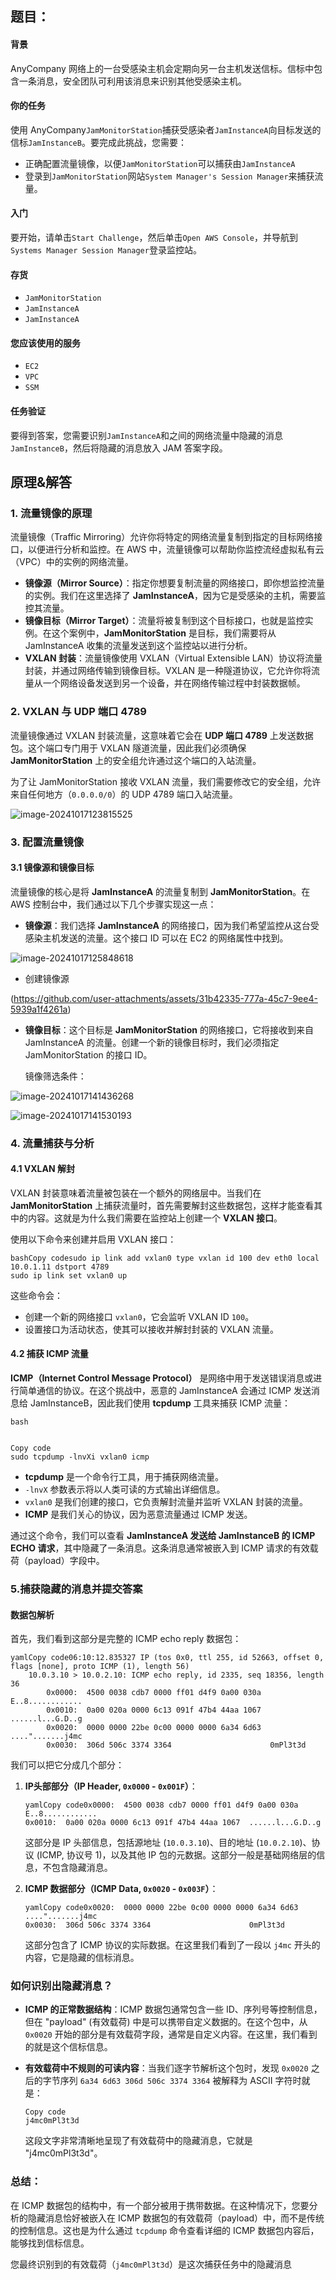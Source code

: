 ## 题目：

#### 背景

AnyCompany 网络上的一台受感染主机会定期向另一台主机发送信标。信标中包含一条消息，安全团队可利用该消息来识别其他受感染主机。

#### 你的任务

使用 AnyCompany`JamMonitorStation`捕获受感染者`JamInstanceA`向目标发送的信标`JamInstanceB`。要完成此挑战，您需要：

- 正确配置流量镜像，以便`JamMonitorStation`可以捕获由`JamInstanceA`
- 登录到`JamMonitorStation`网站`System Manager's Session Manager`来捕获流量。

#### 入门

要开始，请单击`Start Challenge`，然后单击`Open AWS Console`，并导航到`Systems Manager Session Manager`登录监控站。

#### 存货

- `JamMonitorStation`
- `JamInstanceA`
- `JamInstanceA`

#### 您应该使用的服务

- `EC2`
- `VPC`
- `SSM`


#### 任务验证

要得到答案，您需要识别`JamInstanceA`和之间的网络流量中隐藏的消息`JamInstanceB`，然后将隐藏的消息放入 JAM 答案字段。



## 原理&解答

### 1. **流量镜像的原理**

流量镜像（Traffic Mirroring）允许你将特定的网络流量复制到指定的目标网络接口，以便进行分析和监控。在 AWS 中，流量镜像可以帮助你监控流经虚拟私有云（VPC）中的实例的网络流量。

- **镜像源（Mirror Source）**：指定你想要复制流量的网络接口，即你想监控流量的实例。我们在这里选择了 **JamInstanceA**，因为它是受感染的主机，需要监控其流量。
- **镜像目标（Mirror Target）**：流量将被复制到这个目标接口，也就是监控实例。在这个案例中，**JamMonitorStation** 是目标，我们需要将从 JamInstanceA 收集的流量发送到这个监控站以进行分析。
- **VXLAN 封装**：流量镜像使用 VXLAN（Virtual Extensible LAN）协议将流量封装，并通过网络传输到镜像目标。VXLAN 是一种隧道协议，它允许你将流量从一个网络设备发送到另一个设备，并在网络传输过程中封装数据帧。

### 2. **VXLAN 与 UDP 端口 4789**

流量镜像通过 VXLAN 封装流量，这意味着它会在 **UDP 端口 4789** 上发送数据包。这个端口专门用于 VXLAN 隧道流量，因此我们必须确保 **JamMonitorStation** 上的安全组允许通过这个端口的入站流量。

为了让 JamMonitorStation 接收 VXLAN 流量，我们需要修改它的安全组，允许来自任何地方（`0.0.0.0/0`）的 UDP 4789 端口入站流量。


![image-20241017123815525](https://github.com/user-attachments/assets/4bc3e877-d8bb-4839-872d-47cc87f055e6)



### 3. **配置流量镜像**

#### 3.1 **镜像源和镜像目标**

流量镜像的核心是将 **JamInstanceA** 的流量复制到 **JamMonitorStation**。在 AWS 控制台中，我们通过以下几个步骤实现这一点：

- **镜像源**：我们选择 **JamInstanceA** 的网络接口，因为我们希望监控从这台受感染主机发送的流量。这个接口 ID 可以在 EC2 的网络属性中找到。

![image-20241017125848618](https://github.com/user-attachments/assets/ca802ca8-e802-429a-ae24-422ee6fb2703)


- 创建镜像源

(https://github.com/user-attachments/assets/31b42335-777a-45c7-9ee4-5939a1f4261a)


- **镜像目标**：这个目标是 **JamMonitorStation** 的网络接口，它将接收到来自 JamInstanceA 的流量。创建一个新的镜像目标时，我们必须指定 JamMonitorStation 的接口 ID。

  镜像筛选条件：

![image-20241017141436268](https://github.com/user-attachments/assets/19b9d79d-b7aa-4c65-a2c0-e5ad376499db)


![image-20241017141530193](https://github.com/user-attachments/assets/31e47bed-d2a0-47ac-98ba-3d67fc2b2940)


### 4. **流量捕获与分析**

#### 4.1 **VXLAN 解封**

VXLAN 封装意味着流量被包装在一个额外的网络层中。当我们在 **JamMonitorStation** 上捕获流量时，首先需要解封这些数据包，这样才能查看其中的内容。这就是为什么我们需要在监控站上创建一个 **VXLAN 接口**。

使用以下命令来创建并启用 VXLAN 接口：

```
bashCopy codesudo ip link add vxlan0 type vxlan id 100 dev eth0 local 10.0.1.11 dstport 4789
sudo ip link set vxlan0 up
```

这些命令会：

- 创建一个新的网络接口 `vxlan0`，它会监听 VXLAN ID `100`。
- 设置接口为活动状态，使其可以接收并解封封装的 VXLAN 流量。

#### 4.2 **捕获 ICMP 流量**

**ICMP（Internet Control Message Protocol）** 是网络中用于发送错误消息或进行简单通信的协议。在这个挑战中，恶意的 JamInstanceA 会通过 ICMP 发送消息给 JamInstanceB，因此我们使用 **tcpdump** 工具来捕获 ICMP 流量：

```
bash


Copy code
sudo tcpdump -lnvXi vxlan0 icmp
```

- **tcpdump** 是一个命令行工具，用于捕获网络流量。
- `-lnvX` 参数表示将以人类可读的方式输出详细信息。
- `vxlan0` 是我们创建的接口，它负责解封流量并监听 VXLAN 封装的流量。
- **ICMP** 是我们关心的协议，因为恶意流量通过 ICMP 发送。

通过这个命令，我们可以查看 **JamInstanceA 发送给 JamInstanceB 的 ICMP ECHO 请求**，其中隐藏了一条消息。这条消息通常被嵌入到 ICMP 请求的有效载荷（payload）字段中。



### **5.捕获隐藏的消息并提交答案**

#### 数据包解析

首先，我们看到这部分是完整的 ICMP echo reply 数据包：

```
yamlCopy code06:10:12.835327 IP (tos 0x0, ttl 255, id 52663, offset 0, flags [none], proto ICMP (1), length 56)
    10.0.3.10 > 10.0.2.10: ICMP echo reply, id 2335, seq 18356, length 36
        0x0000:  4500 0038 cdb7 0000 ff01 d4f9 0a00 030a  E..8............
        0x0010:  0a00 020a 0000 6c13 091f 47b4 44aa 1067  ......l...G.D..g
        0x0020:  0000 0000 22be 0c00 0000 0000 6a34 6d63  ....".......j4mc
        0x0030:  306d 506c 3374 3364                      0mPl3t3d
```

我们可以把它分成几个部分：

1. **IP头部部分（IP Header, `0x0000` - `0x001F`）**：

   ```
   yamlCopy code0x0000:  4500 0038 cdb7 0000 ff01 d4f9 0a00 030a  E..8............
   0x0010:  0a00 020a 0000 6c13 091f 47b4 44aa 1067  ......l...G.D..g
   ```

   这部分是 IP 头部信息，包括源地址 (`10.0.3.10`)、目的地址 (`10.0.2.10`)、协议 (ICMP, 协议号 1)，以及其他 IP 包的元数据。这部分一般是基础网络层的信息，不包含隐藏消息。

2. **ICMP 数据部分（ICMP Data, `0x0020` - `0x003F`）**：

   ```
   yamlCopy code0x0020:  0000 0000 22be 0c00 0000 0000 6a34 6d63  ....".......j4mc
   0x0030:  306d 506c 3374 3364                      0mPl3t3d
   ```

   这部分包含了 ICMP 协议的实际数据。在这里我们看到了一段以 `j4mc` 开头的内容，它是隐藏的信标消息。

### 如何识别出隐藏消息？

- **ICMP 的正常数据结构**：ICMP 数据包通常包含一些 ID、序列号等控制信息，但在 "payload" (有效载荷) 中是可以携带自定义数据的。在这个包中，从 `0x0020` 开始的部分是有效载荷字段，通常是自定义内容。在这里，我们看到的就是这个信标信息。

- **有效载荷中不规则的可读内容**：当我们逐字节解析这个包时，发现 `0x0020` 之后的字节序列 `6a34 6d63 306d 506c 3374 3364` 被解释为 ASCII 字符时就是：

  ```
  Copy code
  j4mc0mPl3t3d
  ```

  这段文字非常清晰地呈现了有效载荷中的隐藏消息，它就是 "j4mc0mPl3t3d"。

### 总结：

在 ICMP 数据包的结构中，有一个部分被用于携带数据。在这种情况下，您要分析的隐藏消息恰好被嵌入在 ICMP 数据包的有效载荷（payload）中，而不是传统的控制信息。这也是为什么通过 `tcpdump` 命令查看详细的 ICMP 数据包内容后，能够找到信标信息。

您最终识别到的有效载荷（`j4mc0mPl3t3d`）是这次捕获任务中的隐藏消息